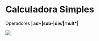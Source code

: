 # Calculadora Simples
 <p>Operadores <strong>|ad+|sub-|div/|mult*| </strong></p>
<img src="https://user-images.githubusercontent.com/95312789/152722551-1a11a739-637a-4006-83b0-52689b8dc009.png">
 
